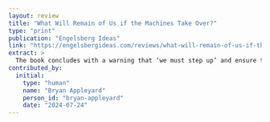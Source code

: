 ```yaml
---
layout: review
title: "What Will Remain of Us if the Machines Take Over?"
type: "print"
publication: "Engelsberg Ideas"
link: "https://engelsbergideas.com/reviews/what-will-remain-of-us-if-the-machines-take-over/"
extract: >
  The book concludes with a warning that ‘we must step up’ and ensure the machines remain our servants. He is right – of course we must, but will we?
contributed_by:
  initial:
    type: "human"
    name: "Bryan Appleyard"
    person_id: "bryan-appleyard"
    date: "2024-07-24"
---
```

